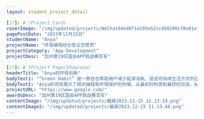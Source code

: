```yaml
---
layout: student_project_detail

[//]: # (Project Card)
coverImage: "/img/updated/projects/WeChat04ed0f1e205eb2ccd60200cf8e81e149.png"
pagePostDate: "2023年12月15日"
studentName: "Anya"
projectName: "环保编程结合受议员赞赏"
projectCategory: "App Development"
projectDesc: "加州第19区国会APP挑战赛亚军"

[//]: # (Project Page/Showcase)
headerTitle: "Anya的环保创新"
bodyText1: "“Green Habit” 是一款旨在帮助用户减少能源消耗、促进可持续生活方式的应用。它通过不断的提醒和建议，鼓励用户在日常生活中做出环保选择。"
bodyText2: "Anya的项目展示了她对编程和环境保护的热情。从最初的构思到最终的完成，Anya展示了将编程技术与环境概念相结合的过程。"
projectURL: "https://www.google.com/"
awardsDesc: "加州第19区国会APP挑战赛亚军"
contentImage: "/img/updated/projects/截屏2023-12-15 11.13.19.png"
contentImage2: "/img/updated/projects/截屏2023-12-15 11.13.48.png"
---
```

